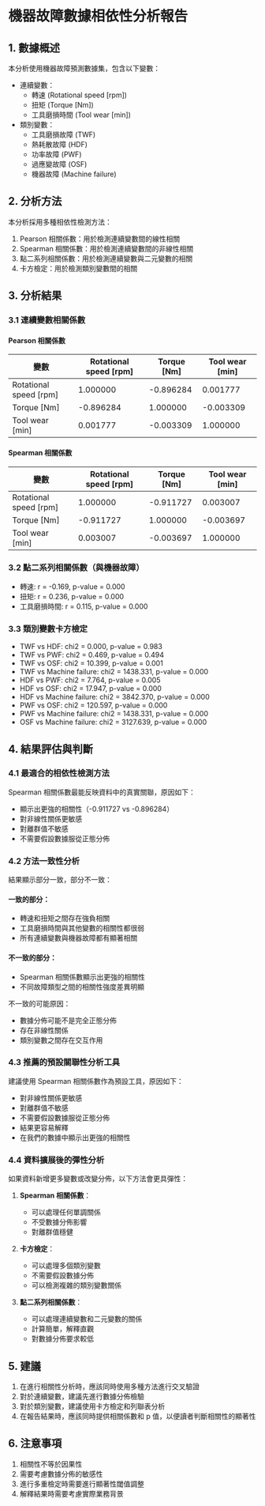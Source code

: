 # 機器故障數據相依性分析報告

## 1. 數據概述

本分析使用機器故障預測數據集，包含以下變數：

- 連續變數：
  - 轉速 (Rotational speed [rpm])
  - 扭矩 (Torque [Nm])
  - 工具磨損時間 (Tool wear [min])
- 類別變數：
  - 工具磨損故障 (TWF)
  - 熱耗散故障 (HDF)
  - 功率故障 (PWF)
  - 過應變故障 (OSF)
  - 機器故障 (Machine failure)

## 2. 分析方法

本分析採用多種相依性檢測方法：

1. Pearson 相關係數：用於檢測連續變數間的線性相關
2. Spearman 相關係數：用於檢測連續變數間的非線性相關
3. 點二系列相關係數：用於檢測連續變數與二元變數的相關
4. 卡方檢定：用於檢測類別變數間的相關

## 3. 分析結果

### 3.1 連續變數相關係數

#### Pearson 相關係數

| 變數                   | Rotational speed [rpm] | Torque [Nm] | Tool wear [min] |
| ---------------------- | ---------------------- | ----------- | --------------- |
| Rotational speed [rpm] | 1.000000               | -0.896284   | 0.001777        |
| Torque [Nm]            | -0.896284              | 1.000000    | -0.003309       |
| Tool wear [min]        | 0.001777               | -0.003309   | 1.000000        |

#### Spearman 相關係數

| 變數                   | Rotational speed [rpm] | Torque [Nm] | Tool wear [min] |
| ---------------------- | ---------------------- | ----------- | --------------- |
| Rotational speed [rpm] | 1.000000               | -0.911727   | 0.003007        |
| Torque [Nm]            | -0.911727              | 1.000000    | -0.003697       |
| Tool wear [min]        | 0.003007               | -0.003697   | 1.000000        |

### 3.2 點二系列相關係數（與機器故障）

- 轉速: r = -0.169, p-value = 0.000
- 扭矩: r = 0.236, p-value = 0.000
- 工具磨損時間: r = 0.115, p-value = 0.000

### 3.3 類別變數卡方檢定

- TWF vs HDF: chi2 = 0.000, p-value = 0.983
- TWF vs PWF: chi2 = 0.469, p-value = 0.494
- TWF vs OSF: chi2 = 10.399, p-value = 0.001
- TWF vs Machine failure: chi2 = 1438.331, p-value = 0.000
- HDF vs PWF: chi2 = 7.764, p-value = 0.005
- HDF vs OSF: chi2 = 17.947, p-value = 0.000
- HDF vs Machine failure: chi2 = 3842.370, p-value = 0.000
- PWF vs OSF: chi2 = 120.597, p-value = 0.000
- PWF vs Machine failure: chi2 = 1438.331, p-value = 0.000
- OSF vs Machine failure: chi2 = 3127.639, p-value = 0.000

## 4. 結果評估與判斷

### 4.1 最適合的相依性檢測方法

Spearman 相關係數最能反映資料中的真實關聯，原因如下：

- 顯示出更強的相關性（-0.911727 vs -0.896284）
- 對非線性關係更敏感
- 對離群值不敏感
- 不需要假設數據服從正態分佈

### 4.2 方法一致性分析

結果顯示部分一致，部分不一致：

#### 一致的部分：

- 轉速和扭矩之間存在強負相關
- 工具磨損時間與其他變數的相關性都很弱
- 所有連續變數與機器故障都有顯著相關

#### 不一致的部分：

- Spearman 相關係數顯示出更強的相關性
- 不同故障類型之間的相關性強度差異明顯

不一致的可能原因：

- 數據分佈可能不是完全正態分佈
- 存在非線性關係
- 類別變數之間存在交互作用

### 4.3 推薦的預設關聯性分析工具

建議使用 Spearman 相關係數作為預設工具，原因如下：

- 對非線性關係更敏感
- 對離群值不敏感
- 不需要假設數據服從正態分佈
- 結果更容易解釋
- 在我們的數據中顯示出更強的相關性

### 4.4 資料擴展後的彈性分析

如果資料新增更多變數或改變分佈，以下方法會更具彈性：

1. **Spearman 相關係數**：

   - 可以處理任何單調關係
   - 不受數據分佈影響
   - 對離群值穩健

2. **卡方檢定**：

   - 可以處理多個類別變數
   - 不需要假設數據分佈
   - 可以檢測複雜的類別變數關係

3. **點二系列相關係數**：
   - 可以處理連續變數和二元變數的關係
   - 計算簡單，解釋直觀
   - 對數據分佈要求較低

## 5. 建議

1. 在進行相關性分析時，應該同時使用多種方法進行交叉驗證
2. 對於連續變數，建議先進行數據分佈檢驗
3. 對於類別變數，建議使用卡方檢定和列聯表分析
4. 在報告結果時，應該同時提供相關係數和 p 值，以便讀者判斷相關性的顯著性

## 6. 注意事項

1. 相關性不等於因果性
2. 需要考慮數據分佈的敏感性
3. 進行多重檢定時需要進行顯著性閾值調整
4. 解釋結果時需要考慮實際業務背景
